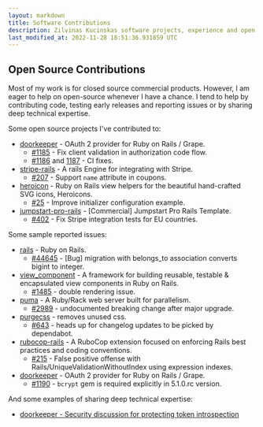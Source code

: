 ```yaml
---
layout: markdown
title: Software Contributions
description: Zilvinas Kucinskas software projects, experience and open source contributions.
last_modified_at: 2022-11-28 18:51:36.931859 UTC
---
```


## Open Source Contributions

Most of my work is for closed source commercial products. However, I am eager to help on open-source whenever I have a chance. I tend to help by contributing code, testing early releases and reporting issues or by sharing deep technical expertise.

Some open source projects I've contributed to:

- [doorkeeper](https://github.com/doorkeeper-gem/doorkeeper) - OAuth 2 provider for Ruby on Rails / Grape.
  - [#1185](https://github.com/doorkeeper-gem/doorkeeper/pull/1185) - Fix client validation in authorization code flow.
  - [#1186](https://github.com/doorkeeper-gem/doorkeeper/pull/1186) and [1187](https://github.com/doorkeeper-gem/doorkeeper/pull/1187) - CI fixes.
- [stripe-rails](https://github.com/tansengming/stripe-rails) - A rails Engine for integrating with Stripe.
  - [#207](https://github.com/tansengming/stripe-rails/pull/207) - Support `name` attribute in coupons.
- [heroicon](https://github.com/bharget/heroicon) - Ruby on Rails view helpers for the beautiful hand-crafted SVG icons, Heroicons.
  - [#25](https://github.com/bharget/heroicon/pull/25) - Improve initializer configuration example.
- [jumpstart-pro-rails](https://github.com/jumpstart-pro/jumpstart-pro-rails) - [Commercial] Jumpstart Pro Rails Template.
  - [#402](https://github.com/jumpstart-pro/jumpstart-pro-rails/pull/402) - Fix Stripe integration tests for EU countries.

Some sample reported issues:

- [rails](https://github.com/rails/rails) - Ruby on Rails.
  - [#44645](https://github.com/rails/rails/issues/44645) - [Bug] migration with belongs_to association converts bigint to integer.
- [view_component](https://github.com/ViewComponent/view_component) - A framework for building reusable, testable & encapsulated view components in Ruby on Rails.
  - [#1485](https://github.com/ViewComponent/view_component/issues/1485) - double rendering issue.
- [puma](https://github.com/puma/puma) - A Ruby/Rack web server built for parallelism.
  - [#2989](https://github.com/puma/puma/issues/2989) - undocumented breaking change after major upgrade.
- [purgecss](https://github.com/FullHuman/purgecss) - removes unused css.
  - [#643](https://github.com/FullHuman/purgecss/issues/643) - heads up for changelog updates to be picked by dependabot.
- [rubocop-rails](https://github.com/rubocop/rubocop-rails) - A RuboCop extension focused on enforcing Rails best practices and coding conventions.
  - [#215](https://github.com/rubocop/rubocop-rails/issues/215) - False positive offense with Rails/UniqueValidationWithoutIndex using expression indexes.
- [doorkeeper](https://github.com/doorkeeper-gem/doorkeeper) - OAuth 2 provider for Ruby on Rails / Grape.
  - [#1190](https://github.com/doorkeeper-gem/doorkeeper/issues/1190) - `bcrypt` gem is required explicitly in 5.1.0.rc version.

And some examples of sharing deep technical expertise:

- [doorkeeper - Security discussion for protecting token introspection](https://github.com/doorkeeper-gem/doorkeeper/pull/1195#issuecomment-470326089)
